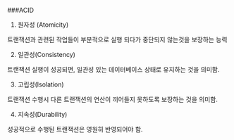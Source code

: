 ###ACID

1. 원자성 (Atomicity)

트랜잭션과 관련된 작업들이 부분적으로 실행 되다가 중단되지 않는것을 보장하는 능력

2. 일관성(Consistency)

트랜잭션 실행이 성공되면, 일관성 있는 데이터베이스 상태로 유지하는 것을 의미함.

3. 고립성(Isolation)

트랜잭션 수행시 다른 트랜잭션의 연산이 끼어들지 못하도록 보장하는 것을 의미함.

4. 지속성(Durability)

성공적으로 수행된 트랜잭션은 영원히 반영되어야 함.

